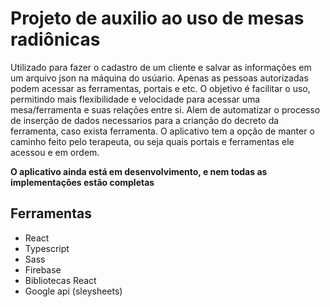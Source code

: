 # Projeto de auxilio ao uso de mesas radiônicas

Utilizado para fazer o cadastro de um cliente e salvar as informações em um arquivo json na máquina do usúario. Apenas as pessoas autorizadas podem acessar as ferramentas, portais e etc. O objetivo é facilitar o uso, permitindo mais flexibilidade e velocidade para acessar uma mesa/ferramenta e suas relações entre si. Alem de automatizar o processo de inserção de dados necessarios para a crianção do decreto da ferramenta, caso exista ferramenta. O aplicativo tem a opção de manter o caminho feito pelo terapeuta, ou seja quais portais e ferramentas ele acessou e em ordem.

**O aplicativo ainda está em desenvolvimento, e nem todas as implementações estão completas**

## Ferramentas
  * React
  * Typescript
  * Sass
  * Firebase
  * Bibliotecas React
  * Google api (sleysheets)
